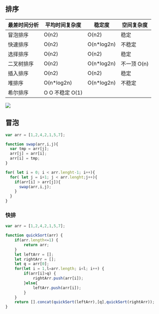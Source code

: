 
## 排序

|最差时间分析|	平均时间复杂度	|稳定度	|空间复杂度|
|---|---|---|---|
|冒泡排序|	O(n2)|	O(n2)|	稳定	|O(1)|
|快速排序|	O(n2)	|O(n*log2n)|	不稳定	|O(log2n)~O(n)|
|选择排序|	O(n2)|	O(n2)|	稳定|	O(1)|
|二叉树排序|	O(n2)|	O(n*log2n)	|不一顶	O(n)|
|插入排序| O(n2)|	O(n2)|	稳定|	O(1)|
|堆排序|	O(n\*log2n) |	O(n*log2n)|	不稳定|	O(1)|
|希尔排序	|O	O	不稳定	O(1)|

![](http://my.csdn.net/uploads/201207/19/1342700879_2982.jpg)
## 冒泡

```js
var arr = [1,2,4,2,1,5,7];

function swap(arr,i,j){
  var tmp = arr[j];
  arr[j] = arr[i];
  arr[i] = tmp;
}

for( let i = 0; i < arr.lenght-1; i++){
  for( let j = i+1; j < arr.lenght;j++){
    if(arr[i] > arr[j]){
      swap(arr,i,j);
    }
  }
}

```


### 快排

```js
var arr = [1,2,4,2,1,5,7];

function quickSort(arr) {
    if(arr.length<=1) {
        return arr;
    }
    let leftArr = [];
    let rightArr = [];
    let q = arr[0];
    for(let i = 1,l=arr.length; i<l; i++) {
        if(arr[i]>q) {
            rightArr.push(arr[i]);
        }else{
            leftArr.push(arr[i]);
        }
    }
    return [].concat(quickSort(leftArr),[q],quickSort(rightArr));
}

```

